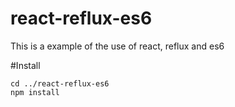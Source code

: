 # react-reflux-es6
This is a example of the use of react, reflux and es6

#Install

    cd ../react-reflux-es6
    npm install
    
